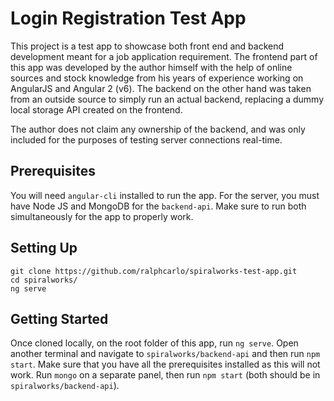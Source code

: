 # Login Registration Test App

This project is a test app to showcase both front end and backend development meant for a job application requirement. The frontend part of this app was developed by the author himself with the help of online sources and stock knowledge from his years of experience working on AngularJS and Angular 2 (v6). The backend on the other hand was taken from an outside source to simply run an actual backend, replacing a dummy local storage API created on the frontend.

The author does not claim any ownership of the backend, and was only included for the purposes of testing server connections real-time.

## Prerequisites

You will need `angular-cli` installed to run the app. For the server, you must have Node JS and MongoDB for the `backend-api`. Make sure to run both simultaneously for the app to properly work.

## Setting Up

```
git clone https://github.com/ralphcarlo/spiralworks-test-app.git
cd spiralworks/
ng serve
```

## Getting Started

Once cloned locally, on the root folder of this app, run `ng serve`. Open another terminal and navigate to `spiralworks/backend-api` and then run `npm start`. Make sure that you have all the prerequisites installed as this will not work. Run `mongo` on a separate panel, then run `npm start` (both should be in `spiralworks/backend-api`).
